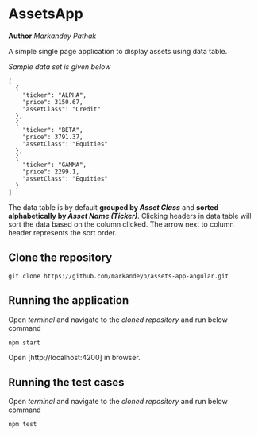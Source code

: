 # AssetsApp

**Author** _Markandey Pathak_

A simple single page application to display assets using data table.

*Sample data set is given below*

```
[
  {
    "ticker": "ALPHA",
    "price": 3150.67,
    "assetClass": "Credit"
  },
  {
    "ticker": "BETA",
    "price": 3791.37,
    "assetClass": "Equities"
  },
  {
    "ticker": "GAMMA",
    "price": 2299.1,
    "assetClass": "Equities"
  }
]
```

The data table is by default **grouped by _Asset Class_** and **sorted alphabetically by _Asset Name (Ticker)_**. Clicking headers in data table will sort the data based on the column clicked. The arrow next to column header represents the sort order.

## Clone the repository

`git clone https://github.com/markandeyp/assets-app-angular.git`

## Running the application

Open _terminal_ and navigate to the _cloned repository_ and run below command

`npm start`

Open [http://localhost:4200] in browser.

## Running the test cases

Open _terminal_ and navigate to the _cloned repository_ and run below command

`npm test`
